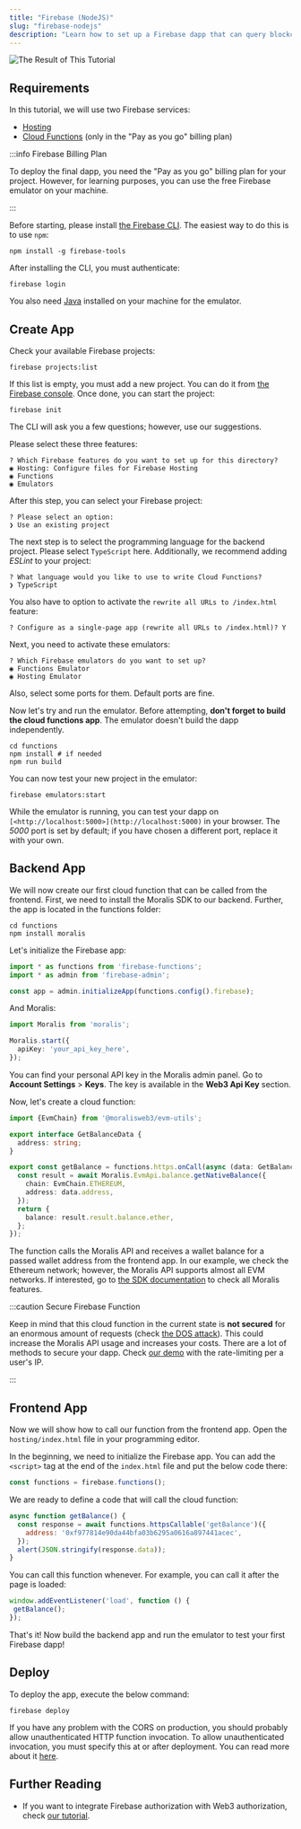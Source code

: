 ```yaml
---
title: "Firebase (NodeJS)"
slug: "firebase-nodejs"
description: "Learn how to set up a Firebase dapp that can query blockchain data, such as NFTs, tokens, balances, transfers, transactions, and more, from any Firebase application. This tutorial works on almost any blockchain, including Ethereum, Polygon, BNB Chain, Avalanche, Cronos, and many more!"
---
```

![The Result of This Tutorial](/img/content/4f09542-moralis-firebase-2.gif)

## Requirements

In this tutorial, we will use two Firebase services:

- [Hosting](https://firebase.google.com/docs/hosting)
- [Cloud Functions](https://firebase.google.com/docs/functions) (only in the "Pay as you go" billing plan)

:::info Firebase Billing Plan

To deploy the final dapp, you need the "Pay as you go" billing plan for your project. However, for learning purposes, you can use the free Firebase emulator on your machine.

:::

Before starting, please install [the Firebase CLI](https://firebase.google.com/docs/cli). The easiest way to do this is to use `npm`:

```
npm install -g firebase-tools
```



After installing the CLI, you must authenticate:

```
firebase login
```



You also need [Java](https://www.oracle.com/java/technologies/javase/jdk18-archive-downloads.html) installed on your machine for the emulator.

## Create App

Check your available Firebase projects:

```shell
firebase projects:list
```



If this list is empty, you must add a new project. You can do it from [the Firebase console](https://console.firebase.google.com/). Once done, you can start the project:

```shell
firebase init
```



The CLI will ask you a few questions; however, use our suggestions.

Please select these three features:

```
? Which Firebase features do you want to set up for this directory?
◉ Hosting: Configure files for Firebase Hosting
◉ Functions
◉ Emulators
```



After this step, you can select your Firebase project:

```
? Please select an option:
❯ Use an existing project
```



The next step is to select the programming language for the backend project. Please select `TypeScript` here. Additionally, we recommend adding _ESLint_ to your project:

```
? What language would you like to use to write Cloud Functions?
❯ TypeScript 
```



You also have to option to activate the `rewrite all URLs to /index.html` feature:

```
? Configure as a single-page app (rewrite all URLs to /index.html)? Y
```



Next, you need to activate these emulators:

```
? Which Firebase emulators do you want to set up? 
◉ Functions Emulator
◉ Hosting Emulator
```



Also, select some ports for them. Default ports are fine.

Now let's try and run the emulator. Before attempting, **don't forget to build the cloud functions app**. The emulator doesn't build the dapp independently.

```shell
cd functions
npm install # if needed
npm run build
```



You can now test your new project in the emulator:

```shell
firebase emulators:start
```



While the emulator is running, you can test your dapp on `[<http://localhost:5000>](http://localhost:5000)` in your browser. The _5000_ port is set by default; if you have chosen a different port, replace it with your own.

## Backend App

We will now create our first cloud function that can be called from the frontend. First, we need to install the Moralis SDK to our backend. Further, the app is located in the functions folder:

```
cd functions
npm install moralis
```



Let's initialize the Firebase app:

```typescript functions/src/index.ts
import * as functions from 'firebase-functions';
import * as admin from 'firebase-admin';

const app = admin.initializeApp(functions.config().firebase);
```



And Moralis:

```typescript functions/src/index.ts
import Moralis from 'moralis';

Moralis.start({
  apiKey: 'your_api_key_here',
});
```



You can find your personal API key in the Moralis admin panel. Go to **Account Settings** > **Keys**. The key is available in the **Web3 Api Key** section.

Now, let's create a cloud function:

```typescript functions/src/index.ts
import {EvmChain} from '@moralisweb3/evm-utils';

export interface GetBalanceData {
  address: string;
}

export const getBalance = functions.https.onCall(async (data: GetBalanceData) => {
  const result = await Moralis.EvmApi.balance.getNativeBalance({
    chain: EvmChain.ETHEREUM,
    address: data.address,
  });
  return {
    balance: result.result.balance.ether,
  };
});
```



The function calls the Moralis API and receives a wallet balance for a passed wallet address from the frontend app. In our example, we check the Ethereum network; however, the Moralis API supports almost all EVM networks. If interested, go to [the SDK documentation](/web3-data-api/moralis-sdk) to check all Moralis features.

:::caution Secure Firebase Function

Keep in mind that this cloud function in the current state is **not secured** for an enormous amount of requests (check [the DOS attack](https://en.wikipedia.org/wiki/Denial-of-service_attack)). This could increase the Moralis API usage and increases your costs. There are a lot of methods to secure your dapp. Check [our demo](https://github.com/MoralisWeb3/Moralis-JS-SDK/tree/main/demos/firebase-proxy) with the rate-limiting per a user's IP.

:::

## Frontend App

Now we will show how to call our function from the frontend app. Open the `hosting/index.html` file in your programming editor.

In the beginning, we need to initialize the Firebase app. You can add the `<script>` tag at the end of the `index.html` file and put the below code there:

```javascript hosting/index.html
const functions = firebase.functions();
```



We are ready to define a code that will call the cloud function:

```javascript hosting/index.html
async function getBalance() {
  const response = await functions.httpsCallable('getBalance')({
    address: '0xf977814e90da44bfa03b6295a0616a897441acec',
  });
  alert(JSON.stringify(response.data));
}
```



You can call this function whenever. For example, you can call it after the page is loaded:

```javascript hosting/index.html
window.addEventListener('load', function () {
 getBalance(); 
});
```



That's it! Now build the backend app and run the emulator to test your first Firebase dapp!

## Deploy

To deploy the app, execute the below command:

```
firebase deploy
```



If you have any problem with the CORS on production, you should probably allow unauthenticated HTTP function invocation. To allow unauthenticated invocation, you must specify this at or after deployment. You can read more about it [here](https://cloud.google.com/functions/docs/securing/managing-access-iam#allowing_unauthenticated_http_function_invocation).

## Further Reading

- If you want to integrate Firebase authorization with Web3 authorization, check [our tutorial](/authentication-api/integrations/firebase-nodejs).